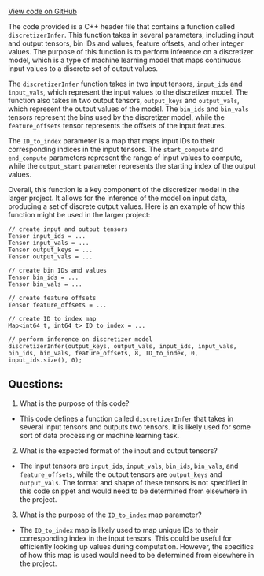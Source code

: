 [View code on GitHub](https://github.com/misbahsy/the-algorithm/twml/libtwml/include/twml/discretizer_impl.h)

The code provided is a C++ header file that contains a function called `discretizerInfer`. This function takes in several parameters, including input and output tensors, bin IDs and values, feature offsets, and other integer values. The purpose of this function is to perform inference on a discretizer model, which is a type of machine learning model that maps continuous input values to a discrete set of output values.

The `discretizerInfer` function takes in two input tensors, `input_ids` and `input_vals`, which represent the input values to the discretizer model. The function also takes in two output tensors, `output_keys` and `output_vals`, which represent the output values of the model. The `bin_ids` and `bin_vals` tensors represent the bins used by the discretizer model, while the `feature_offsets` tensor represents the offsets of the input features.

The `ID_to_index` parameter is a map that maps input IDs to their corresponding indices in the input tensors. The `start_compute` and `end_compute` parameters represent the range of input values to compute, while the `output_start` parameter represents the starting index of the output values.

Overall, this function is a key component of the discretizer model in the larger project. It allows for the inference of the model on input data, producing a set of discrete output values. Here is an example of how this function might be used in the larger project:

```
// create input and output tensors
Tensor input_ids = ...
Tensor input_vals = ...
Tensor output_keys = ...
Tensor output_vals = ...

// create bin IDs and values
Tensor bin_ids = ...
Tensor bin_vals = ...

// create feature offsets
Tensor feature_offsets = ...

// create ID to index map
Map<int64_t, int64_t> ID_to_index = ...

// perform inference on discretizer model
discretizerInfer(output_keys, output_vals, input_ids, input_vals, bin_ids, bin_vals, feature_offsets, 8, ID_to_index, 0, input_ids.size(), 0);
```
## Questions: 
 1. What is the purpose of this code?
- This code defines a function called `discretizerInfer` that takes in several input tensors and outputs two tensors. It is likely used for some sort of data processing or machine learning task.

2. What is the expected format of the input and output tensors?
- The input tensors are `input_ids`, `input_vals`, `bin_ids`, `bin_vals`, and `feature_offsets`, while the output tensors are `output_keys` and `output_vals`. The format and shape of these tensors is not specified in this code snippet and would need to be determined from elsewhere in the project.

3. What is the purpose of the `ID_to_index` map parameter?
- The `ID_to_index` map is likely used to map unique IDs to their corresponding index in the input tensors. This could be useful for efficiently looking up values during computation. However, the specifics of how this map is used would need to be determined from elsewhere in the project.
